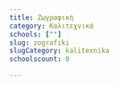 ```yaml
---
title: Zωγραφική
category: Καλιτεχνικά
schools: [""]
slug: zografiki
slugCategory: kalitexnika
schoolscount: 0

---
```




